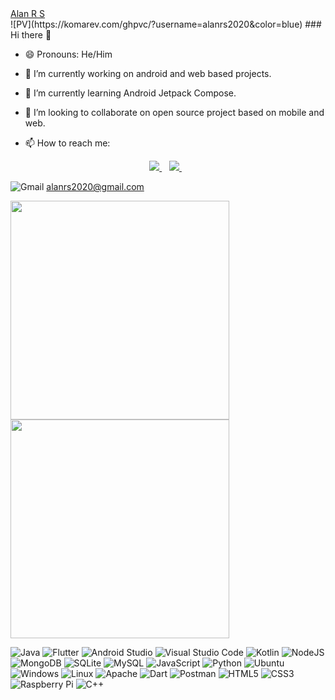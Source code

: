  

 <div class="badge-base LI-profile-badge" data-locale="en_US" data-size="medium" data-theme="dark" data-type="VERTICAL" data-vanity="alanrs21" data-version="v1">
 <a class="badge-base__link LI-simple-link" href="https://in.linkedin.com/in/alanrs21?trk=profile-badge">
  Alan R S  
 </a>
</div>
 ![PV](https://komarev.com/ghpvc/?username=alanrs2020&color=blue)
### Hi there 👋

<!--
**alanrs2020/alanrs2020** is a ✨ _special_ ✨ repository because its `README.md` (this file) appears on your GitHub profile.

Here are some ideas to get you started:
-->
- 😄 Pronouns: He/Him
- 🔭 I’m currently working on android and web based projects.
- 🌱 I’m currently learning Android Jetpack Compose. 
- 👯 I’m looking to collaborate on open source project based on mobile and web.

- 📫 How to reach me:
 <p align='center'>
  
  <a href="https://www.linkedin.com/in/alanrs21/">
    <img src="https://img.shields.io/badge/linkedin-%230077B5.svg?&style=for-the-badge&logo=linkedin&logoColor=white" />
  </a>&nbsp;&nbsp;
  <a href="https://instagram.com/alanrs">
    <img src="https://img.shields.io/badge/instagram-%23E4405F.svg?&style=for-the-badge&logo=instagram&logoColor=white" />        
  </a>&nbsp;&nbsp;
 
              
</p>

![Gmail](https://img.shields.io/badge/Gmail-D14836?style=for-the-badge&logo=gmail&logoColor=white)
 alanrs2020@gmail.com




<a href="https://github.com/alanrs2020/flutter-filesharing-app">
    <img src="https://github-readme-stats.vercel.app/api/pin/?username=alanrs2020&repo=flutter-filesharing-app" width="350" />
 </a>
 <a href="#">
   <img src="https://github-readme-stats.vercel.app/api?username=alanrs2020&show_icons=true&count_private=true&theme=radical" width="350" />
 </a>
<!--  <a href="#">
   <img src="https://github-readme-stats.vercel.app/api/top-langs/?username=alanrs2020" width="350" />
 </a> -->


![Java](https://img.shields.io/badge/java-%23ED8B00.svg?style=for-the-badge&logo=java&logoColor=white)
![Flutter](https://img.shields.io/badge/Flutter-%2302569B.svg?style=for-the-badge&logo=Flutter&logoColor=white)
![Android Studio](https://img.shields.io/badge/Android%20Studio-3DDC84.svg?style=for-the-badge&logo=android-studio&logoColor=white)
![Visual Studio Code](https://img.shields.io/badge/Visual%20Studio%20Code-0078d7.svg?style=for-the-badge&logo=visual-studio-code&logoColor=white)
![Kotlin](https://img.shields.io/badge/kotlin-%230095D5.svg?style=for-the-badge&logo=kotlin&logoColor=white)
![NodeJS](https://img.shields.io/badge/node.js-6DA55F?style=for-the-badge&logo=node.js&logoColor=white)
![MongoDB](https://img.shields.io/badge/MongoDB-%234ea94b.svg?style=for-the-badge&logo=mongodb&logoColor=white)
![SQLite](https://img.shields.io/badge/sqlite-%2307405e.svg?style=for-the-badge&logo=sqlite&logoColor=white)
![MySQL](https://img.shields.io/badge/mysql-%2300f.svg?style=for-the-badge&logo=mysql&logoColor=white)
![JavaScript](https://img.shields.io/badge/javascript-%23323330.svg?style=for-the-badge&logo=javascript&logoColor=%23F7DF1E)
![Python](https://img.shields.io/badge/python-3670A0?style=for-the-badge&logo=python&logoColor=ffdd54)
![Ubuntu](https://img.shields.io/badge/Ubuntu-E95420?style=for-the-badge&logo=ubuntu&logoColor=white)
![Windows](https://img.shields.io/badge/Windows-0078D6?style=for-the-badge&logo=windows&logoColor=white)
![Linux](https://img.shields.io/badge/Linux-FCC624?style=for-the-badge&logo=linux&logoColor=black)
![Apache](https://img.shields.io/badge/apache-%23D42029.svg?style=for-the-badge&logo=apache&logoColor=white)
![Dart](https://img.shields.io/badge/dart-%230175C2.svg?style=for-the-badge&logo=dart&logoColor=white)
![Postman](https://img.shields.io/badge/Postman-FF6C37?style=for-the-badge&logo=postman&logoColor=white)
![HTML5](https://img.shields.io/badge/html5-%23E34F26.svg?style=for-the-badge&logo=html5&logoColor=white)
![CSS3](https://img.shields.io/badge/css3-%231572B6.svg?style=for-the-badge&logo=css3&logoColor=white)
![Raspberry Pi](https://img.shields.io/badge/-RaspberryPi-C51A4A?style=for-the-badge&logo=Raspberry-Pi)
![C++](https://img.shields.io/badge/c++-%2300599C.svg?style=for-the-badge&logo=c%2B%2B&logoColor=white)

